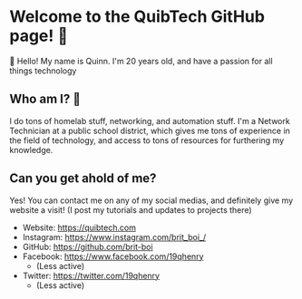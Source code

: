 # Welcome to the QuibTech GitHub page! 👋
🙋‍ Hello! My name is Quinn. I'm 20 years old, and have a passion for all things technology

## Who am I? 🧙
I do tons of homelab stuff, networking, and automation stuff. I'm a Network Technician at a public school district, which gives me tons of experience in the field of technology, and access to tons of resources for furthering my knowledge.

## Can you get ahold of me?
Yes! You can contact me on any of my social medias, and definitely give my website a visit! (I post my tutorials and updates to projects there)
<br>
- Website: https://quibtech.com
- Instagram: https://www.instagram.com/brit_boi_/
- GitHub: https://github.com/brit-boi
- Facebook: https://www.facebook.com/19qhenry
  - (Less active)
- Twitter: https://twitter.com/19qhenry
  - (Less active)

<!--

**Here are some ideas to get you started:**

🙋‍♀️ A short introduction - what is your organization all about?
🌈 Contribution guidelines - how can the community get involved?
👩‍💻 Useful resources - where can the community find your docs? Is there anything else the community should know?
🍿 Fun facts - what does your team eat for breakfast?
🧙 Remember, you can do mighty things with the power of [Markdown](https://guides.github.com/features/mastering-markdown/)
-->
